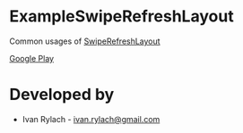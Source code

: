 ExampleSwipeRefreshLayout
=========================
Common usages of [SwipeRefreshLayout][1]

[Google Play][2]

Developed by
=========================
* Ivan Rylach - <ivan.rylach@gmail.com>

[1]: http://developer.android.com/reference/android/support/v4/widget/SwipeRefreshLayout.html
[2]: https://play.google.com/store/apps/details?id=com.ivanrylach.swiperefreshlayout
